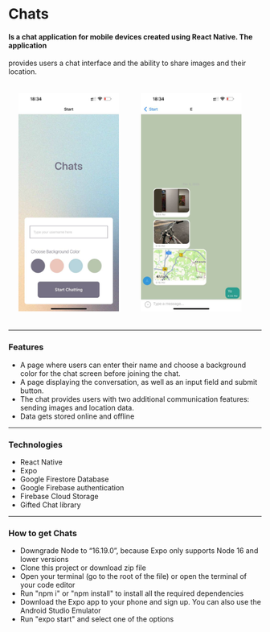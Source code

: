 # Chats
#### Is a chat application for mobile devices created using React Native. The application
provides users a chat interface and the ability to share images and their location.




 <img src="/assets/screenshotStart.jpg" width="200px"  style = "margin:20px" alt="Screenshot of the Start page" />  <img src="/assets/screenshotChat.jpg" width="200px" style="margin:20px" alt="Screenshot of the Chat page" />  






---

### Features

* A page where users can enter their name and choose a background color for the chat screen
before joining the chat.
* A page displaying the conversation, as well as an input field and submit button.
* The chat provides users with two additional communication features: sending images
and location data.
* Data gets stored online and offline

---

### Technologies

* React Native
* Expo
* Google Firestore Database
* Google Firebase authentication
* Firebase Cloud Storage
* Gifted Chat library

---

### How to get Chats

* Downgrade Node to “16.19.0”, because Expo only supports Node 16 and lower versions
* Сlone this project or download zip file
* Open your terminal (go to the root of the file) or open the terminal of your code editor
* Run "npm i" or "npm install" to install all the required dependencies
* Download the Expo app to your phone and sign up. You can also use the Android Studio Emulator 
* Run "expo start" and select one of the options 
